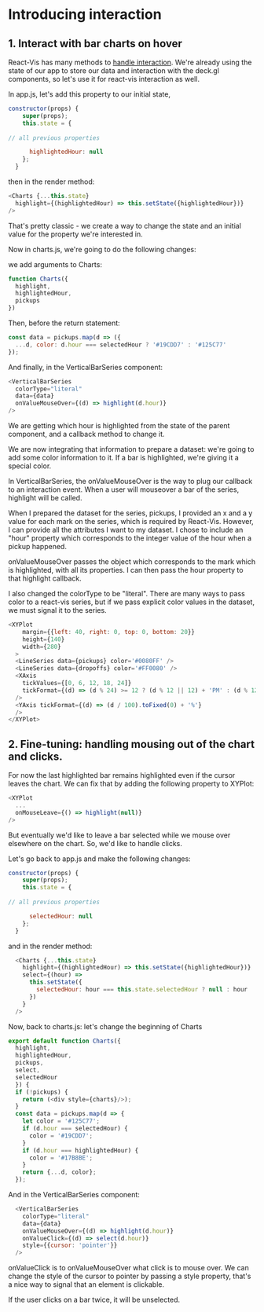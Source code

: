 <!-- INJECT:"IntroducingInteraction" -->

# Introducing interaction

## 1. Interact with bar charts on hover

React-Vis has many methods to [handle interaction](http://uber.github.io/react-vis/#/documentation/general-principles/interaction). 
We're already using the state of our app to store our data and interaction with the deck.gl components, so let's use it for react-vis interaction as well. 

In app.js, let's add this property to our initial state,

```js
constructor(props) {
    super(props);
    this.state = {
      
// all previous properties

      highlightedHour: null
    };
  }
```

then in the render method:

```js
<Charts {...this.state}
  highlight={(highlightedHour) => this.setState({highlightedHour})}
/>
```

That's pretty classic - we create a way to change the state and an initial value for the property we're interested in.


Now in charts.js, we're going to do the following changes:

we add arguments to Charts:

```js
function Charts({
  highlight,
  highlightedHour,
  pickups
})
```

Then, before the return statement: 

```js
const data = pickups.map(d => ({
  ...d, color: d.hour === selectedHour ? '#19CDD7' : '#125C77'
});
```

And finally, in the VerticalBarSeries component:

```js
<VerticalBarSeries
  colorType="literal"
  data={data}
  onValueMouseOver={(d) => highlight(d.hour)}
/>
```

<!-- INSERT:"HoverInteraction" -->

We are getting which hour is highlighted from the state of the parent component, and a callback method to change it. 

We are now integrating that information to prepare a dataset: we're going to add some color information to it. If a bar is highlighted, we're giving it a special color.

In VerticalBarSeries, the onValueMouseOver is the way to plug our callback to an interaction event. When a user will mouseover a bar of the series, highlight will be called.

When I prepared the dataset for the series, pickups, I provided an x and a y value for each mark on the series, which is required by React-Vis. However, I can provide all the attributes I want to my dataset. I chose to include an "hour" property which corresponds to the integer value of the hour when a pickup happened. 

onValueMouseOver passes the object which corresponds to the mark which is highlighted, with all its properties. I can then pass the hour property to that highlight callback. 

I also changed the colorType to be "literal". There are many ways to pass color to a react-vis series, but if we pass explicit color values in the dataset, we must signal it to the series. 

```js
<XYPlot
    margin={{left: 40, right: 0, top: 0, bottom: 20}}
    height={140}
    width={280}
  >
  <LineSeries data={pickups} color='#0080FF' />
  <LineSeries data={dropoffs} color='#FF0080' />
  <XAxis
    tickValues={[0, 6, 12, 18, 24]}
    tickFormat={(d) => (d % 24) >= 12 ? (d % 12 || 12) + 'PM' : (d % 12 || 12) + 'AM'}
  />
  <YAxis tickFormat={(d) => (d / 100).toFixed(0) + '%'}
  />
</XYPlot>
```

## 2. Fine-tuning: handling mousing out of the chart and clicks. 

For now the last highlighted bar remains highlighted even if the cursor leaves the chart. We can fix that by adding the following property to XYPlot: 

```js
<XYPlot
  ...
  onMouseLeave={() => highlight(null)}
/>
```

But eventually we'd like to leave a bar selected while we mouse over elsewhere on the chart. So, we'd like to handle clicks. 

Let's go back to app.js and make the following changes:

```js
constructor(props) {
    super(props);
    this.state = {
      
// all previous properties

      selectedHour: null
    };
  }
```

and in the render method: 

```js
  <Charts {...this.state}
    highlight={(highlightedHour) => this.setState({highlightedHour})}
    select={(hour) =>
      this.setState({
        selectedHour: hour === this.state.selectedHour ? null : hour
      })
    }
  />
```

Now, back to charts.js: let's change the beginning of Charts

```js
export default function Charts({
  highlight,
  highlightedHour,
  pickups,
  select,
  selectedHour
  }) {
  if (!pickups) {
    return (<div style={charts}/>);
  }
  const data = pickups.map(d => {
    let color = '#125C77';
    if (d.hour === selectedHour) {
      color = '#19CDD7';
    }
    if (d.hour === highlightedHour) {
      color = '#17B8BE';
    }
    return {...d, color};
  });
```

And in the VerticalBarSeries component:

```js
  <VerticalBarSeries
    colorType="literal"
    data={data}
    onValueMouseOver={(d) => highlight(d.hour)}
    onValueClick={(d) => select(d.hour)}
    style={{cursor: 'pointer'}}
  />
```

onValueClick is to onValueMouseOver what click is to mouse over. 
We can change the style of the cursor to pointer by passing a style property, that's a nice way to signal that an element is clickable. 

If the user clicks on a bar twice, it will be unselected.

